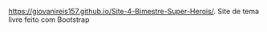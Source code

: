 https://giovanireis157.github.io/Site-4-Bimestre-Super-Herois/.
Site de tema livre feito com Bootstrap
